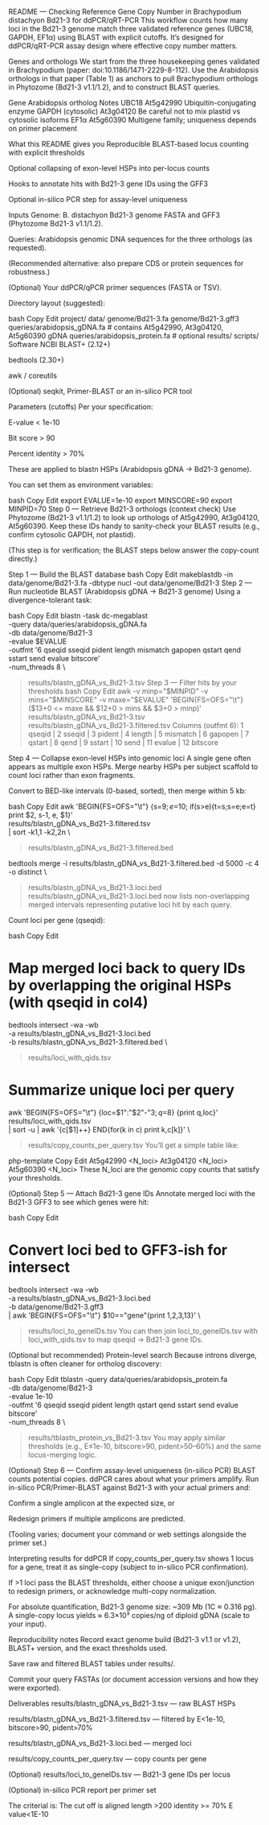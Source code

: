 README — Checking Reference Gene Copy Number in Brachypodium distachyon Bd21-3 for ddPCR/qRT-PCR
This workflow counts how many loci in the Bd21-3 genome match three validated reference genes (UBC18, GAPDH, EF1α) using BLAST with explicit cutoffs. It’s designed for ddPCR/qRT-PCR assay design where effective copy number matters.

Genes and orthologs
We start from the three housekeeping genes validated in Brachypodium (paper: doi:10.1186/1471-2229-8-112). Use the Arabidopsis orthologs in that paper (Table 1) as anchors to pull Brachypodium orthologs in Phytozome (Bd21-3 v1.1/1.2), and to construct BLAST queries.

Gene	Arabidopsis ortholog	Notes
UBC18	At5g42990	Ubiquitin-conjugating enzyme
GAPDH (cytosolic)	At3g04120	Be careful not to mix plastid vs cytosolic isoforms
EF1α	At5g60390	Multigene family; uniqueness depends on primer placement

What this README gives you
Reproducible BLAST-based locus counting with explicit thresholds

Optional collapsing of exon-level HSPs into per-locus counts

Hooks to annotate hits with Bd21-3 gene IDs using the GFF3

Optional in-silico PCR step for assay-level uniqueness

Inputs
Genome: B. distachyon Bd21-3 genome FASTA and GFF3 (Phytozome Bd21-3 v1.1/1.2).

Queries: Arabidopsis genomic DNA sequences for the three orthologs (as requested).

(Recommended alternative: also prepare CDS or protein sequences for robustness.)

(Optional) Your ddPCR/qPCR primer sequences (FASTA or TSV).

Directory layout (suggested):

bash
Copy
Edit
project/
  data/
    genome/Bd21-3.fa
    genome/Bd21-3.gff3
    queries/arabidopsis_gDNA.fa        # contains At5g42990, At3g04120, At5g60390 gDNA
    queries/arabidopsis_protein.fa     # optional
  results/
  scripts/
Software
NCBI BLAST+ (2.12+)

bedtools (2.30+)

awk / coreutils

(Optional) seqkit, Primer-BLAST or an in-silico PCR tool

Parameters (cutoffs)
Per your specification:

E-value < 1e-10

Bit score > 90

Percent identity > 70%

These are applied to blastn HSPs (Arabidopsis gDNA → Bd21-3 genome).

You can set them as environment variables:

bash
Copy
Edit
export EVALUE=1e-10
export MINSCORE=90
export MINPID=70
Step 0 — Retrieve Bd21-3 orthologs (context check)
Use Phytozome (Bd21-3 v1.1/1.2) to look up orthologs of At5g42990, At3g04120, At5g60390. Keep these IDs handy to sanity-check your BLAST results (e.g., confirm cytosolic GAPDH, not plastid).

(This step is for verification; the BLAST steps below answer the copy-count directly.)

Step 1 — Build the BLAST database
bash
Copy
Edit
makeblastdb -in data/genome/Bd21-3.fa -dbtype nucl -out data/genome/Bd21-3
Step 2 — Run nucleotide BLAST (Arabidopsis gDNA → Bd21-3 genome)
Using a divergence-tolerant task:

bash
Copy
Edit
blastn -task dc-megablast \
  -query data/queries/arabidopsis_gDNA.fa \
  -db data/genome/Bd21-3 \
  -evalue $EVALUE \
  -outfmt '6 qseqid sseqid pident length mismatch gapopen qstart qend sstart send evalue bitscore' \
  -num_threads 8 \
  > results/blastn_gDNA_vs_Bd21-3.tsv
Step 3 — Filter hits by your thresholds
bash
Copy
Edit
awk -v minp="$MINPID" -v mins="$MINSCORE" -v maxe="$EVALUE" 'BEGIN{FS=OFS="\t"} 
  ($13+0 <= maxe && $12+0 > mins && $3+0 > minp)' \
  results/blastn_gDNA_vs_Bd21-3.tsv \
  > results/blastn_gDNA_vs_Bd21-3.filtered.tsv
Columns (outfmt 6):
1 qseqid | 2 sseqid | 3 pident | 4 length | 5 mismatch | 6 gapopen | 7 qstart | 8 qend | 9 sstart | 10 send | 11 evalue | 12 bitscore

Step 4 — Collapse exon-level HSPs into genomic loci
A single gene often appears as multiple exon HSPs. Merge nearby HSPs per subject scaffold to count loci rather than exon fragments.

Convert to BED-like intervals (0-based, sorted), then merge within 5 kb:

bash
Copy
Edit
awk 'BEGIN{FS=OFS="\t"} {s=$9; e=$10; if(s>e){t=s;s=e;e=t} print $2, s-1, e, $1}' \
  results/blastn_gDNA_vs_Bd21-3.filtered.tsv \
  | sort -k1,1 -k2,2n \
  > results/blastn_gDNA_vs_Bd21-3.filtered.bed

bedtools merge -i results/blastn_gDNA_vs_Bd21-3.filtered.bed -d 5000 -c 4 -o distinct \
  > results/blastn_gDNA_vs_Bd21-3.loci.bed
results/blastn_gDNA_vs_Bd21-3.loci.bed now lists non-overlapping merged intervals representing putative loci hit by each query.

Count loci per gene (qseqid):

bash
Copy
Edit
# Map merged loci back to query IDs by overlapping the original HSPs (with qseqid in col4)
bedtools intersect -wa -wb \
  -a results/blastn_gDNA_vs_Bd21-3.loci.bed \
  -b results/blastn_gDNA_vs_Bd21-3.filtered.bed \
  > results/loci_with_qids.tsv

# Summarize unique loci per query
awk 'BEGIN{FS=OFS="\t"} {loc=$1":"$2"-"$3; q=$8} {print q,loc}' results/loci_with_qids.tsv \
  | sort -u | awk '{c[$1]++} END{for(k in c) print k,c[k]}' \
  > results/copy_counts_per_query.tsv
You’ll get a simple table like:

php-template
Copy
Edit
At5g42990   <N_loci>
At3g04120   <N_loci>
At5g60390   <N_loci>
These N_loci are the genomic copy counts that satisfy your thresholds.

(Optional) Step 5 — Attach Bd21-3 gene IDs
Annotate merged loci with the Bd21-3 GFF3 to see which genes were hit:

bash
Copy
Edit
# Convert loci bed to GFF3-ish for intersect
bedtools intersect -wa -wb \
  -a results/blastn_gDNA_vs_Bd21-3.loci.bed \
  -b data/genome/Bd21-3.gff3 \
  | awk 'BEGIN{FS=OFS="\t"} $10=="gene"{print $1,$2,$3,$13}' \
  > results/loci_to_geneIDs.tsv
You can then join loci_to_geneIDs.tsv with loci_with_qids.tsv to map qseqid → Bd21-3 gene IDs.

(Optional but recommended) Protein-level search
Because introns diverge, tblastn is often cleaner for ortholog discovery:

bash
Copy
Edit
tblastn -query data/queries/arabidopsis_protein.fa \
  -db data/genome/Bd21-3 \
  -evalue 1e-10 \
  -outfmt '6 qseqid sseqid pident length qstart qend sstart send evalue bitscore' \
  -num_threads 8 \
  > results/tblastn_protein_vs_Bd21-3.tsv
You may apply similar thresholds (e.g., E≤1e-10, bitscore>90, pident>50–60%) and the same locus-merging logic.

(Optional) Step 6 — Confirm assay-level uniqueness (in-silico PCR)
BLAST counts potential copies. ddPCR cares about what your primers amplify.
Run in-silico PCR/Primer-BLAST against Bd21-3 with your actual primers and:

Confirm a single amplicon at the expected size, or

Redesign primers if multiple amplicons are predicted.

(Tooling varies; document your command or web settings alongside the primer set.)

Interpreting results for ddPCR
If copy_counts_per_query.tsv shows 1 locus for a gene, treat it as single-copy (subject to in-silico PCR confirmation).

If >1 loci pass the BLAST thresholds, either choose a unique exon/junction to redesign primers, or acknowledge multi-copy normalization.

For absolute quantification, Bd21-3 genome size: ~309 Mb (1C ≈ 0.316 pg). A single-copy locus yields ≈ 6.3×10³ copies/ng of diploid gDNA (scale to your input).

Reproducibility notes
Record exact genome build (Bd21-3 v1.1 or v1.2), BLAST+ version, and the exact thresholds used.

Save raw and filtered BLAST tables under results/.

Commit your query FASTAs (or document accession versions and how they were exported).

Deliverables
results/blastn_gDNA_vs_Bd21-3.tsv — raw BLAST HSPs

results/blastn_gDNA_vs_Bd21-3.filtered.tsv — filtered by E<1e-10, bitscore>90, pident>70%

results/blastn_gDNA_vs_Bd21-3.loci.bed — merged loci

results/copy_counts_per_query.tsv — copy counts per gene

(Optional) results/loci_to_geneIDs.tsv — Bd21-3 gene IDs per locus

(Optional) in-silico PCR report per primer set

The criterial is:
The cut off is aligned length >200 identity >= 70%  E value<1E-10